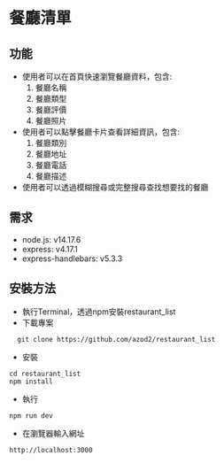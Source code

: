 # 餐廳清單

## 功能
* 使用者可以在首頁快速瀏覽餐廳資料，包含:  
  1. 餐廳名稱  
  2. 餐廳類型  
  3. 餐廳評價  
  4. 餐廳照片  
* 使用者可以點擊餐廳卡片查看詳細資訊，包含:  
  1. 餐廳類別  
  2. 餐廳地址  
  3. 餐廳電話  
  4. 餐廳描述  
* 使用者可以透過模糊搜尋或完整搜尋查找想要找的餐廳  

## 需求
* node.js: v14.17.6
* express: v4.17.1
* express-handlebars: v5.3.3

## 安裝方法
* 執行Terminal，透過npm安裝restaurant_list
* 下載專案  
```
  git clone https://github.com/azod2/restaurant_list
```
* 安裝
```
cd restaurant_list
npm install
```
* 執行
```
npm run dev
```
* 在瀏覽器輸入網址
```
http://localhost:3000
```
